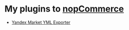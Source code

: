 
# [](#header-1)My plugins to [nopCommerce](http://www.nopcommerce.com/)

*   [Yandex Market YML Exporter](http://www.nopcommerce.com/p/2227/yandex-market-yml-exporter.aspx)

